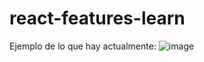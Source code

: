 # react-features-learn

Ejemplo de lo que hay actualmente:
![image](https://github.com/AdrianDelMoral/react-features-learn/assets/60920185/8262bd51-34ed-489f-8383-59788d800634)
